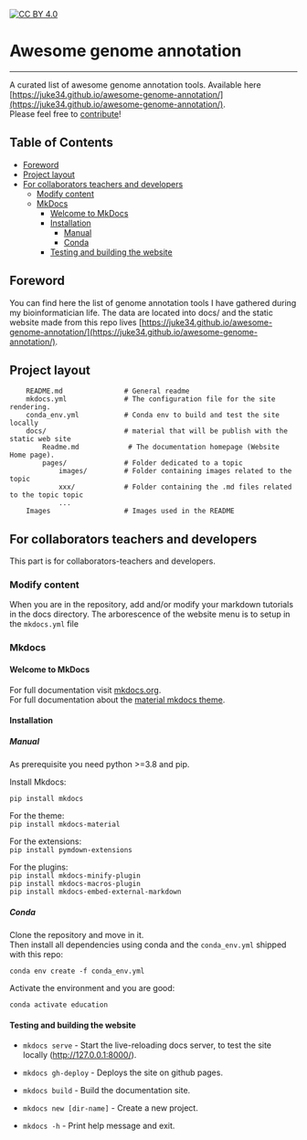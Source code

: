 [![CC BY 4.0][cc-by-shield]][cc-by]


# Awesome genome annotation
---------------------------

A curated list of awesome genome annotation tools.
Available here [https://juke34.github.io/awesome-genome-annotation/](https://juke34.github.io/awesome-genome-annotation/).  
Please feel free to [contribute](CONTRIBUTING.md)!

## Table of Contents

   * [Foreword](#foreword)
   * [Project layout](#project-layout)
   * [For collaborators teachers and developers](#for-collaborators-teachers-and-developers)     
     * [Modify content](#modify-content)   
     * [MkDocs](#mkdocs)
        * [Welcome to MkDocs](#welcome-to-mkdocs)
        * [Installation](#installation)
          * [Manual](#manual)
          * [Conda](#conda)
        * [Testing and building the website](#testing-and-building-the-website)

## Foreword

You can find here the list of genome annotation tools I have gathered during my bioinformatician life.
The data are located into docs/ and the static website made from this repo lives [https://juke34.github.io/awesome-genome-annotation/](https://juke34.github.io/awesome-genome-annotation/).



## Project layout

```
    README.md               # General readme 
    mkdocs.yml              # The configuration file for the site rendering.
    conda_env.yml           # Conda env to build and test the site locally
    docs/                   # material that will be publish with the static web site
        Readme.md            # The documentation homepage (Website Home page).
        pages/              # Folder dedicated to a topic 
            images/         # Folder containing images related to the topic
            xxx/            # Folder containing the .md files related to the topic topic
            ...    
    Images                  # Images used in the README
```  

## For collaborators teachers and developers

This part is for collaborators-teachers and developers.

### Modify content

When you are in the repository, add and/or modify your markdown tutorials in the docs directory.
The arborescence of the website menu is to setup in the `mkdocs.yml` file

### Mkdocs

#### Welcome to MkDocs

For full documentation visit [mkdocs.org](https://www.mkdocs.org).  
For full documentation about the [material mkdocs theme](https://squidfunk.github.io/mkdocs-material/).

#### Installation

##### Manual

As prerequisite you need python >=3.8 and pip.  

Install Mkdocs:

`pip install mkdocs`

For the theme:  
`pip install mkdocs-material`

For the extensions:  
`pip install pymdown-extensions`

For the plugins:  
`pip install mkdocs-minify-plugin`  
`pip install mkdocs-macros-plugin`  
`pip install mkdocs-embed-external-markdown`

##### Conda

Clone the repository and move in it.  
Then install all dependencies using conda and the `conda_env.yml` shipped with this repo:

```
conda env create -f conda_env.yml
```

Activate the environment and you are good:

```
conda activate education
```

#### Testing and building the website


* `mkdocs serve` - Start the live-reloading docs server, to test the site locally (http://127.0.0.1:8000/).
* `mkdocs gh-deploy` - Deploys the site on github pages.

* `mkdocs build` - Build the documentation site.
* `mkdocs new [dir-name]` - Create a new project.
* `mkdocs -h` - Print help message and exit.

[cc-by]: http://creativecommons.org/licenses/by/4.0/
[cc-by-shield]: https://img.shields.io/badge/License-CC%20BY%204.0-lightgrey.svg

